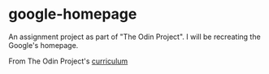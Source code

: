 # google-homepage

An assignment project as part of "The Odin Project". I will be recreating the Google's homepage.

From The Odin Project's [curriculum](http://www.theodinproject.com/courses/web-development-101/lessons/html-css)
